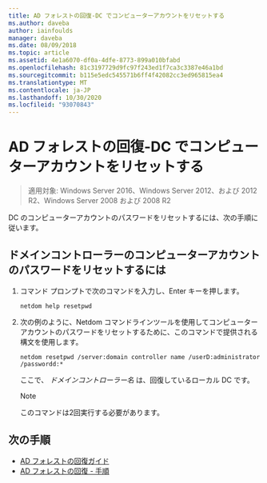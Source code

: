 ```yaml
---
title: AD フォレストの回復-DC でコンピューターアカウントをリセットする
ms.author: daveba
author: iainfoulds
manager: daveba
ms.date: 08/09/2018
ms.topic: article
ms.assetid: 4e1a6070-df0a-4dfe-8773-899a010bfabd
ms.openlocfilehash: 81c3197729d9fc97f243ed1f7ca3c3387e46a1bd
ms.sourcegitcommit: b115e5edc545571b6ff4f42082cc3ed965815ea4
ms.translationtype: MT
ms.contentlocale: ja-JP
ms.lasthandoff: 10/30/2020
ms.locfileid: "93070843"
---
```

# <a name="ad-forest-recovery---resetting-the-computer-account-on-the-dc"></a>AD フォレストの回復-DC でコンピューターアカウントをリセットする

>適用対象: Windows Server 2016、Windows Server 2012、および 2012 R2、Windows Server 2008 および 2008 R2

 DC のコンピューターアカウントのパスワードをリセットするには、次の手順に従います。

## <a name="to-reset-the-computer-account-password-of-the-domain-controller"></a>ドメインコントローラーのコンピューターアカウントのパスワードをリセットするには

1. コマンド プロンプトで次のコマンドを入力し、Enter キーを押します。

   ```
   netdom help resetpwd
   ```

2. 次の例のように、Netdom コマンドラインツールを使用してコンピューターアカウントのパスワードをリセットするために、このコマンドで提供される構文を使用します。

   ```
   netdom resetpwd /server:domain controller name /userD:administrator /passwordd:*
   ```

    ここで、 *ドメインコントローラー名* は、回復しているローカル DC です。

   > [!NOTE]
   > このコマンドは2回実行する必要があります。

## <a name="next-steps"></a>次の手順

- [AD フォレストの回復ガイド](AD-Forest-Recovery-Guide.md)
- [AD フォレストの回復 - 手順](AD-Forest-Recovery-Procedures.md)

